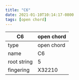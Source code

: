 ```yaml
---
title: "C6"
date: 2021-01-10T10:14:17-0800
tags: [open chord]
---
```


|C6|open chord|
|---|---|
|type|open chord|
|name|C6|
|root string|5|
|fingering|X32210|
